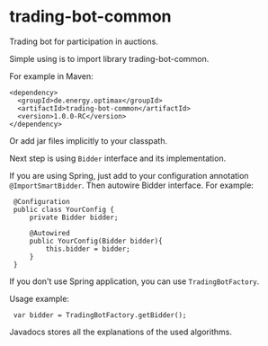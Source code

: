 # trading-bot-common
Trading bot for participation in auctions.

Simple using is to import library trading-bot-common.

For example in Maven:

    <dependency>
      <groupId>de.energy.optimax</groupId>
      <artifactId>trading-bot-common</artifactId>
      <version>1.0.0-RC</version>
    </dependency>
    
Or add jar files implicitly to your classpath.

Next step is using `Bidder` interface and its implementation. 

If you are using Spring, just add to your configuration annotation `@ImportSmartBidder`. 
Then autowire Bidder interface. For example:

     @Configuration
     public class YourConfig {
         private Bidder bidder;
         
         @Autowired
         public YourConfig(Bidder bidder){
             this.bidder = bidder;
         }
     }

If you don't use Spring application, you can use `TradingBotFactory`.

Usage example:

     var bidder = TradingBotFactory.getBidder();
     
Javadocs stores all the explanations of the used algorithms.
